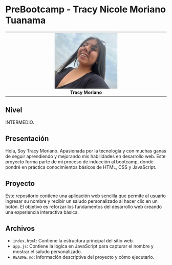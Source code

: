 # PreBootcamp - Tracy Nicole Moriano Tuanama
<table align="center">
    <tr>
        <td align="center" style="width: 25%;">
            <img src="img/fototracy.jpeg" style="width: 40%; height: auto;"/>  
            <br><strong>Tracy Moriano</strong>
        </td>
    </tr>
</table>

## Nivel
INTERMEDIO.

## Presentación
Hola, Soy Tracy Moriano.
Apasionada por la tecnología y con muchas ganas de seguir aprendiendo y mejorando mis habilidades en desarrollo web.
Este proyecto forma parte de mi proceso de inducción al bootcamp, donde pondré en práctica conocimientos básicos de HTML, CSS y JavaScript. 

## Proyecto
Este repositorio contiene una aplicación web sencilla que permite al usuario ingresar su nombre y recibir un saludo personalizado al hacer clic en un botón.
El objetivo es reforzar los fundamentos del desarrollo web creando una experiencia interactiva básica.

## Archivos
- `index.html`: Contiene la estructura principal del sitio web.
- `app.js`: Contiene la lógica en JavaScript para capturar el nombre y mostrar el saludo personalizado.
- `README.md`: Información descriptiva del proyecto y cómo ejecutarlo.